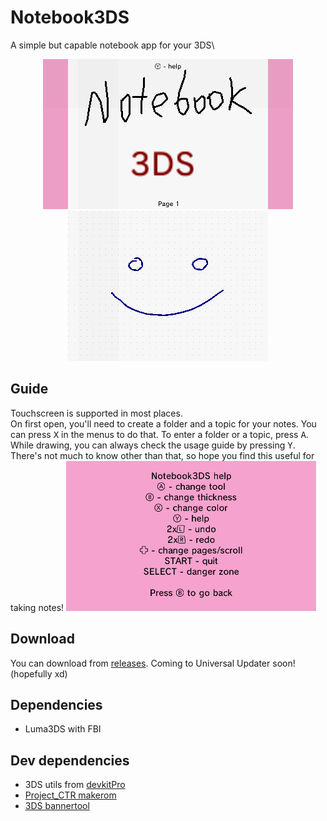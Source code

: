 # Notebook3DS
A simple but capable notebook app for your 3DS\
<p align="center">
<img width="400" src="https://raw.githubusercontent.com/Milk-Cool/Notebook3DS/refs/heads/main/screenshots/example_top.bmp"><br>
<img width="320" src="https://raw.githubusercontent.com/Milk-Cool/Notebook3DS/refs/heads/main/screenshots/example_bottom.bmp">
</p>

## Guide
Touchscreen is supported in most places.\
On first open, you'll need to create a folder and a topic for your notes. You can press <kbd>X</kbd> in the menus to do that. To enter a folder or a topic, press <kbd>A</kbd>.\
While drawing, you can always check the usage guide by pressing <kbd>Y</kbd>. There's not much to know other than that, so hope you find this useful for taking notes!
![Guide](https://raw.githubusercontent.com/Milk-Cool/Notebook3DS/refs/heads/main/screenshots/guide.bmp)

## Download
You can download from [releases](https://github.com/Milk-Cool/Notebook3DS/releases). Coming to Universal Updater soon! (hopefully xd)

## Dependencies
- Luma3DS with FBI

## Dev dependencies
- 3DS utils from [devkitPro](https://devkitpro.org/)
- [Project_CTR makerom](https://github.com/3DSGuy/Project_CTR/releases)
- [3DS bannertool](https://github.com/carstene1ns/3ds-bannertool)